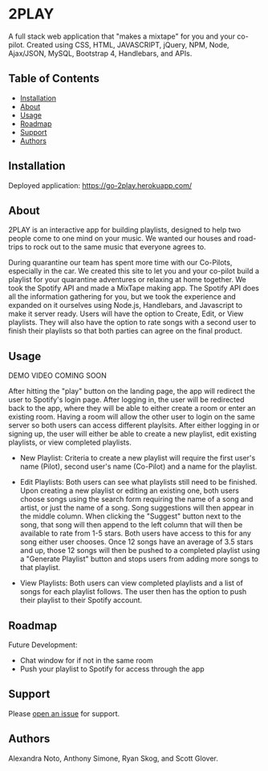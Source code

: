 # 2PLAY

A full stack web application that "makes a mixtape" for you and your co-pilot. Created using CSS, HTML, JAVASCRIPT, jQuery, NPM, Node, Ajax/JSON, MySQL, Bootstrap 4, Handlebars, and APIs. 

## Table of Contents

- [Installation](#installation)
- [About](#about)
- [Usage](#usage)
- [Roadmap](#roadmap)
- [Support](#support)
- [Authors](#authors)

## Installation

Deployed application: https://go-2play.herokuapp.com/

## About

2PLAY is an interactive app for building playlists, designed to help two people come to one mind on your music. 
We wanted our houses and road-trips to rock out to the same music that everyone agrees to. 

During quarantine our team has spent more time with our Co-Pilots, especially in the car. We created this site to let you and your co-pilot build a playlist for your quarantine 
adventures or relaxing at home together. We took the Spotify API and made a MixTape making app. The Spotify API does all the information gathering for you, but we took 
the experience and expanded on it ourselves using Node.js, Handlebars, and Javascript to make it server ready. Users will have the option to Create, Edit, or View playlists. 
They will also have the option to rate songs with a second user to finish their playlists so that both parties can agree on the final product.

## Usage

DEMO VIDEO COMING SOON

After hitting the "play" button on the landing page, the app will redirect the user to Spotify's login page. After logging in, the user will be redirected back to the app, where
they will be able to either create a room or enter an existing room. Having a room will allow the other user to login on the same server so both users can access different playlsits.
After either logging in or signing up, the user will either be able to create a new playlist, edit existing playlists, or view completed playlists.

- New Playlist: Criteria to create a new playlist will require the first user's name (Pilot), second user's name (Co-Pilot) and a name for the playlist.

- Edit Playlists: Both users can see what playlists still need to be finished. Upon creating a new playlist or editing an existing one, both users choose songs using the search form
requiring the name of a song and artist, or just the name of a song. Song suggestions will then appear in the middle column. When clicking the "Suggest" button next to the song, 
that song will then append to the left column that will then be available to rate from 1-5 stars. Both users have access to this for any song either user chooses. Once 12 songs have 
an average of 3.5 stars and up, those 12 songs will then be pushed to a completed playlist using a "Generate Playlist" button and stops users from adding more songs to that playlist.

- View Playlists: Both users can view completed playlists and a list of songs for each playlist follows. The user then has the option to push their playlist to their Spotify account.

## Roadmap

Future Development:

- Chat window for if not in the same room
- Push your playlist to Spotify for access through the app

## Support

Please [open an issue](https://github.com/92til-infinity/Project2x4/issues/new) for support.

## Authors

Alexandra Noto, Anthony Simone, Ryan Skog, and Scott Glover. 
